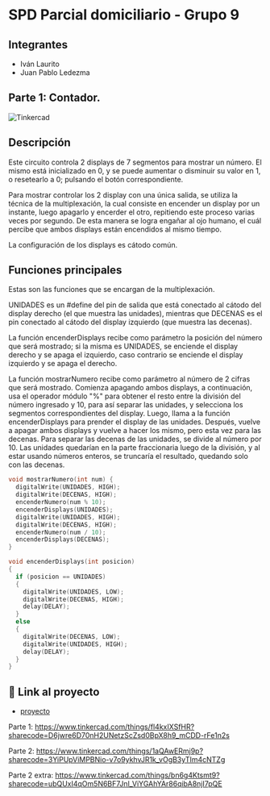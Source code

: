 # SPD Parcial domiciliario - Grupo 9


## Integrantes 
- Iván Laurito
- Juan Pablo Ledezma


## Parte 1: Contador.
![Tinkercad](./img/diseño-parte-1.png)

## Descripción
Este circuito controla 2 displays de 7 segmentos para mostrar un número. El mismo está inicializado en 0, y se puede aumentar o disminuir su valor en 1, o resetearlo a 0; pulsando el botón correspondiente.

Para mostrar controlar los 2 display con una única salida, se utiliza la técnica de la multiplexación, la cual consiste en encender un display por un instante, luego apagarlo y encerder el otro, repitiendo este proceso varias veces por segundo. De esta manera se logra engañar al ojo humano, el cuál percibe que ambos displays están encendidos al mismo tiempo.

La configuración de los displays es cátodo común.

## Funciones principales
Estas son las funciones que se encargan de la multiplexación.

UNIDADES es un #define del pin de salida que está conectado al cátodo del display derecho (el que muestra las unidades), mientras que DECENAS es el pin conectado al cátodo del display izquierdo (que muestra las decenas).

La función encenderDisplays recibe como parámetro la posición del número que será mostrado; si la misma es UNIDADES, se enciende el display derecho y se apaga el izquierdo, caso contrario se enciende el display izquierdo y se apaga el derecho.

La función mostrarNumero recibe como parámetro al número de 2 cifras que será mostrado. Comienza apagando ambos displays, a continuación, usa el operador módulo "%" para obtener el resto entre la división del número ingresado y 10, para así separar las unidades, y selecciona los segmentos correspondientes del display. Luego, llama a la función encenderDisplays para prender el display de las unidades. Después, vuelve a apagar ambos displays y vuelve a hacer los mismo, pero esta vez para las decenas. Para separar las decenas de las unidades, se divide al número por 10. Las unidades quedarían en la parte fraccionaria luego de la división, y al estar usando números enteros, se truncaría el resultado, quedando solo con las decenas.

~~~ C
void mostrarNumero(int num) {
  digitalWrite(UNIDADES, HIGH);
  digitalWrite(DECENAS, HIGH);
  encenderNumero(num % 10);
  encenderDisplays(UNIDADES);
  digitalWrite(UNIDADES, HIGH);
  digitalWrite(DECENAS, HIGH);
  encenderNumero(num / 10);
  encenderDisplays(DECENAS);
}

void encenderDisplays(int posicion)
{
  if (posicion == UNIDADES)
  {
    digitalWrite(UNIDADES, LOW);
    digitalWrite(DECENAS, HIGH);
    delay(DELAY);
  }
  else
  {
    digitalWrite(DECENAS, LOW);
    digitalWrite(UNIDADES, HIGH);
    delay(DELAY);
  }
}
~~~

## :robot: Link al proyecto
- [proyecto]([https://www.tinkercad.com/things/aOYiibnDjWu](https://www.tinkercad.com/things/fl4kxIXSfHR?sharecode=D6jwre6D70nH2UNetzScZsd0BpX8h9_mCDD-rFe1n2s))




Parte 1:
https://www.tinkercad.com/things/fl4kxIXSfHR?sharecode=D6jwre6D70nH2UNetzScZsd0BpX8h9_mCDD-rFe1n2s

Parte 2:
https://www.tinkercad.com/things/1aQAwERmj9p?sharecode=3YiPUpViMPBNio-v7o9ykhvJR1k_vOgB3yTIm4cNTZg

Parte 2 extra:
https://www.tinkercad.com/things/bn6g4Ktsmt9?sharecode=ubQUxI4qOm5N6BF7Jnl_ViYGAhYAr86qibA8njI7pQE
